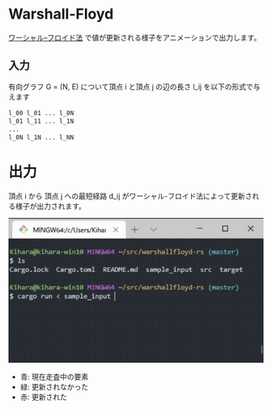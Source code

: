 # Warshall-Floyd

[ワーシャル–フロイド法](https://ja.wikipedia.org/wiki/%E3%83%AF%E3%83%BC%E3%82%B7%E3%83%A3%E3%83%AB%E2%80%93%E3%83%95%E3%83%AD%E3%82%A4%E3%83%89%E6%B3%95) で値が更新される様子をアニメーションで出力します。

## 入力

有向グラフ G = (N, E) について頂点 i と頂点 j の辺の長さ l_ij を以下の形式で与えます

```
l_00 l_01 ... l_0N
l_01 l_11 ... l_1N
...
l_0N l_1N ... l_NN
```

# 出力

頂点 i から 頂点 j への最短経路 d_ij がワーシャル-フロイド法によって更新される様子が出力されます。

![アニメーションのようす](./anime.gif)

- 青: 現在走査中の要素
- 緑: 更新されなかった
- 赤: 更新された
